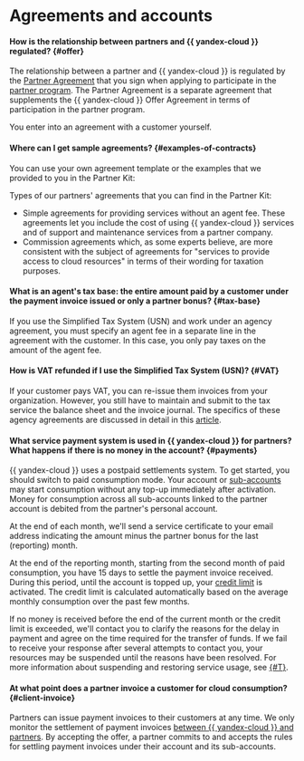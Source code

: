 # Agreements and accounts

#### How is the relationship between partners and {{ yandex-cloud }} regulated? {#offer}

The relationship between a partner and {{ yandex-cloud }} is regulated by the [Partner Agreement](https://yandex.ru/legal/cloud_partnership/?lang=en) that you sign when applying to participate in the [partner program](https://cloud.yandex.ru/partners/service#join). The Partner Agreement is a separate agreement that supplements the {{ yandex-cloud }} Offer Agreement in terms of participation in the partner program.

You enter into an agreement with a customer yourself.

#### Where can I get sample agreements? {#examples-of-contracts}

You can use your own agreement template or the examples that we provided to you in the Partner Kit:

Types of our partners' agreements that you can find in the Partner Kit:

* Simple agreements for providing services without an agent fee. These agreements let you include the cost of using {{ yandex-cloud }} services and of support and maintenance services from a partner company.
* Commission agreements which, as some experts believe, are more consistent with the subject of agreements for "services to provide access to cloud resources" in terms of their wording for taxation purposes.

#### What is an agent's tax base: the entire amount paid by a customer under the payment invoice issued or only a partner bonus? {#tax-base}

If you use the Simplified Tax System (USN) and work under an agency agreement, you must specify an agent fee in a separate line in the agreement with the customer. In this case, you only pay taxes on the amount of the agent fee.

#### How is VAT refunded if I use the Simplified Tax System (USN)? {#VAT}

If your customer pays VAT, you can re-issue them invoices from your organization. However, you still have to maintain and submit to the tax service the balance sheet and the invoice journal. The specifics of these agency agreements are discussed in detail in this [article](https://rusjurist.ru/nalogi/uprowennaya_sistema_nalogooblozheniya_usn/esli_agent_na_usn_principal_na_osno/).

#### What service payment system is used in {{ yandex-cloud }} for partners? What happens if there is no money in the account? {#payments}

{{ yandex-cloud }} uses a postpaid settlements system. To get started, you should switch to paid consumption mode. Your account or [sub-accounts](start-grant.md#sub-account) may start consumption without any top-up immediately after activation. Money for consumption across all sub-accounts linked to the partner account is debited from the partner's personal account.

At the end of each month, we'll send a service certificate to your email address indicating the amount minus the partner bonus for the last (reporting) month.

At the end of the reporting month, starting from the second month of paid consumption, you have 15 days to settle the payment invoice received. During this period, until the account is topped up, your [credit limit](../../billing/concepts/credit-limit.md) is activated. The credit limit is calculated automatically based on the average monthly consumption over the past few months.

If no money is received before the end of the current month or the credit limit is exceeded, we'll contact you to clarify the reasons for the delay in payment and agree on the time required for the transfer of funds. If we fail to receive your response after several attempts to contact you, your resources may be suspended until the reasons have been resolved. For more information about suspending and restoring service usage, see [{#T}](../../billing/payment/billing-cycle-business.md).

#### At what point does a partner invoice a customer for cloud consumption? {#client-invoice}

Partners can issue payment invoices to their customers at any time. We only monitor the settlement of payment invoices [between {{ yandex-cloud }} and partners](#payments). By accepting the offer, a partner commits to and accepts the rules for settling payment invoices under their account and its sub-accounts.

